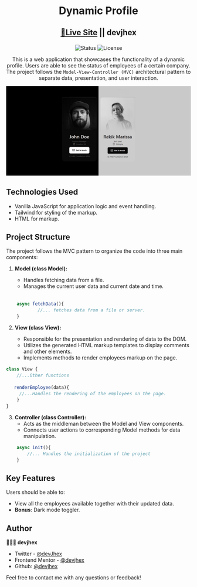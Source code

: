 
<h1 align="center">
Dynamic Profile
</h1>


<div align="center">

<h2>

[🚀Live Site](<!-- link to the site -->) || devjhex

</h2>
</div>

<!-- Badges -->
<div align="center">
    <img src="https://img.shields.io/badge/Status-Completed-success?style=flat" alt="Status"/>

<!-- License -->
<img src="https://img.shields.io/badge/License-MIT-blue?style=flat" alt="License" />

</div>

<p align="center">
This is a web application that showcases the functionality of a dynamic profile. Users are able to see the status of employees of a certain company. The project follows the <code>Model-View-Controller (MVC)</code> architectural pattern to separate data, presentation, and user interaction.
</p>

<!-- Screenshots -->
<a align="center">

![Screenshot](./screenshots/darkLightMode.jpg)

</a>

## Technologies Used

- Vanilla JavaScript for application logic and event handling.
- Tailwind for styling of the markup.
- HTML for markup.

## Project Structure

The project follows the MVC pattern to organize the code into three main components:

1. **Model (class Model):**

   - Handles fetching data from a file.
   - Manages the current user data and current date and time.

```javascript

    async fetchData(){
            //... fetches data from a file or server.
    }

```

2. **View (class View):**

   - Responsible for the presentation and rendering of data to the DOM.
   - Utilizes the generated HTML markup templates to display comments and other elements.
   - Implements methods to render employees markup on the page.

```javascript
class View {
    //...Other functions

   renderEmployee(data){
     //...Handles the rendering of the employees on the page.
    }
}
```

3. **Controller (class Controller):**
   - Acts as the middleman between the Model and View components.
   - Connects user actions to corresponding Model methods for data manipulation.

```javascript
    async init(){
        //... Handles the initialization of the project
    }
```

## Key Features

Users should be able to:
- View all the employees available together with their updated data.
- **Bonus**: Dark mode toggler.

## Author

<b>👱🏿‍♂️ devjhex</b>

- Twitter - [@devJhex](https://www.twitter.com/devJhex)
- Frontend Mentor - [@devjhex](https://www.frontendmentor.io/profile/devjhex)
- Github: [@devjhex](https://github.com/devjhex)

Feel free to contact me with any questions or feedback!

<!-- 
## License

This project is licensed under the [MIT](https://github.com/CodePapa360/Interactive-comments-section/blob/main/LICENSE.md) License - see the LICENSE file for details.
 -->